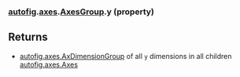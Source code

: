 ### [autofig](autofig.md).[axes](autofig.axes.md).[AxesGroup](autofig.axes.AxesGroup.md).y (property)




Returns
----------
* [autofig.axes.AxDimensionGroup](autofig.axes.AxDimensionGroup.md) of all `y` dimensions in all children
    [autofig.axes.Axes](autofig.axes.Axes.md)

